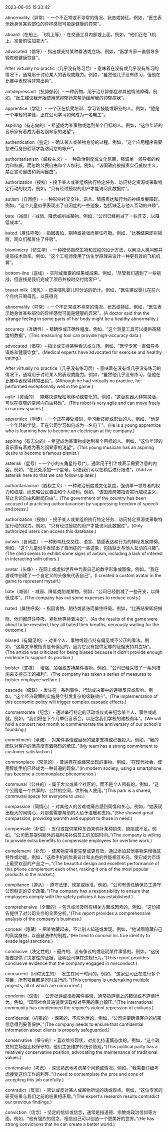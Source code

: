 
2023-06-05 15:33:42

abnormality（异常）- 一个不正常或不寻常的情况、状态或特征。例如，“医生表示她身体某些部位的异样感觉可能是健康的异常”。

aboard（在船上、飞机上等）- 在交通工具内部或上面。例如，“他们正在飞机上，准备前往加拿大”。


advocated（倡导）- 指出或支持某种看法或立场。例如，“医学专家一直倡导多锻炼和健康饮食”。

After virtually no practic（几乎没有练习后）- 意味着在没有或几乎没有练习的情况下，通常用于讨论某人的表现或能力。例如，“虽然他几乎没有练习，但他在比赛中表现得非常出色”。



antidepressant（抗抑郁药）- 一种药物，用于治疗抑郁症和其他情绪障碍。例如，“医生建议我开始使用抗抑郁药来帮助缓解我的抑郁症状”。

apprentice（学徒）- 一个正在接受培训、学习新技能或职业的人。例如，“他是一个年轻的学徒，正在公司学习如何成为一名电工”。

aspiring（有志向的）- 希望成为某事物或达到某个目标的人。例如，“这位年轻的音乐家有着成为著名钢琴家的渴望”。




authentication（鉴定）- 确认某人或某物身份的过程。例如，“这个应用程序需要您进行身份验证才能访问您的帐户”。

authoritarianism（威权主义）- 一种政治制度或文化氛围，强调单一领导者的权力和权威，而忽略公民自由和个人权利。例如，“该国政府被指责实行威权主义，禁止言论自由和新闻自由”。

authorization（授权）- 授予某人或某组织执行特定任务、访问特定资源或采取特定行动的权力。例如，“只有经过授权的用户才能访问此数据库”。

autism（自闭症）- 一种影响社交交往、语言、情感表达和行为的神经发展障碍。例如，“这个儿童似乎表现出了自闭症的一些迹象，包括缺乏与他人互动的兴趣”。


bate（减弱）- 减弱、降低或削减某物。例如，“公司已经削减了一些开支，以降低成本”。

bated（屏住呼吸）- 指因害怕、期待或紧张而屏住呼吸。例如，“比赛结果即将揭晓，观众们都屏住了呼吸”。

biomimicry（仿生学）- 一种模仿自然生物和过程的设计方法，以解决人类问题并提高技术效率。例如，“这个工程师使用了仿生学原理来设计一种更有效的飞机机翼”。


bottom-line（底线）- 实际或重要的结果或成果。例如，“尽管我们遇到了一些挑战，但底线是我们完成了项目并按时交付给客户”。

breast milk（母乳）- 母亲哺乳婴儿时分泌的奶汁。例如，“医生建议婴儿在前六个月内只喝母乳，以获得充




abnormality（异常）- 一个不正常或不寻常的情况、状态或特征。例如，“医生表示她身体某些部位的异样感觉可能是健康的异常”。(A doctor said that the strange feeling in some parts of her body might be a healthy abnormality.)


accuracy（准确性）- 精确性或正确性程度。例如，“这个测量工具可以提供高精度的数据”。(This measuring tool can provide high-accuracy data.)

advocated（倡导）- 指出或支持某种看法或立场。例如，“医学专家一直倡导多锻炼和健康饮食”。(Medical experts have advocated for exercise and healthy eating.)

After virtually no practice（几乎没有练习后）- 意味着在没有或几乎没有练习的情况下，通常用于讨论某人的表现或能力。例如，“虽然他几乎没有练习，但他在比赛中表现得非常出色”。(Although he had virtually no practice, he performed exceptionally well in the game.)

agile（灵活的）- 能够快速轻松地移动或变化的。例如，“这台机器人非常灵活，可以在狭窄的空间内自由移动”。(This robot is very agile and can move freely in narrow spaces.)


apprentice（学徒）- 一个正在接受培训、学习新技能或职业的人。例如，“他是一个年轻的学徒，正在公司学习如何成为一名电工”。(He is a young apprentice who is learning how to become an electrician at the company.)

aspiring（有志向的）- 希望成为某事物或达到某个目标的人。例如，“这位年轻的音乐家有着成为著名钢琴家的渴望”。(This young musician has an aspiring desire to become a famous pianist.)

asterisk（星号）- 一个小的五角星符号(*)，通常用于引注或表示需要注意的内容。例如，“在此处添加一个星号，以便我们可以在稍后进行跟进”。(Add an asterisk here so that we can follow up later.)




authoritarianism（威权主义）- 一种政治制度或文化氛围，强调单一领导者的权力和权威，而忽略公民自由和个人权利。例如，“该国政府被指责实行威权主义，禁止言论自由和新闻自由”。(The government of the country has been accused of practicing authoritarianism by suppressing freedom of speech and press.)

authorization（授权）- 授予某人或某组织执行特定任务、访问特定资源或采取特定行动的权力。例如，“只有经过授权的用户才能访问此数据库”。(Only authorized users can access this database.)

autism（自闭症）- 一种影响社交交往、语言、情感表达和行为的神经发展障碍。例如，“这个儿童似乎表现出了自闭症的一些迹象，包括缺乏与他人互动的兴趣”。(The child seems to exhibit some signs of autism, including a lack of interest in interacting with others.)

avatar（头像）- 在网上或虚拟世界中代表自己的数字形象或图像。例如，“我在游戏中创建了一个自定义的头像来代表自己”。(I created a custom avatar in the game to represent myself.)

bate（减弱）- 减弱、降低或削减某物。例如，“公司已经削减了一些开支，以降低成本”。(The company has cut some expenses to reduce costs.)

bated（屏住呼吸）- 指因害怕、期待或紧张而屏住呼吸。例如，“比赛结果即将揭


晓，他们都屏住呼吸，紧张地等待着决定”。(As the results of the game were about to be revealed, they all bated their breaths, nervously waiting for the outcome.)

biased（有偏见的）- 对某个人、事物或观点持有偏见或不公正的看法。例如，“这篇文章被指责是有偏见的，因为它没有提供足够的证据支持其立场”。(The article was criticized for being biased because it didn't provide enough evidence to support its position.)


bolster（支撑）- 增强、加强或支持某件事物。例如，“公司已经采取了一系列措施来支持员工的福利”。(The company has taken a series of measures to bolster employee welfare.)





cascade（级联）- 发生在一系列事件、行动或决策中的连锁反应或影响。例如，“这个经济政策的实施将会引发复杂的级联效应”。(The implementation of this economic policy will trigger complex cascade effects.)

commemorate（纪念）- 通过举行特定的活动或仪式来纪念某个人、事件或成就。例如，“我们将在下个月举行音乐会，以纪念我们学校的建校周年”。(We will hold a concert next month to commemorate the anniversary of our school's founding.)

commitment（承诺）- 对某件事情或目标的坚定支持或积极投入。例如，“我的团队对客户的满意度有着强烈的承诺。”(My team has a strong commitment to customer satisfaction.)

commonplace（常见的）- 普遍存在或经常出现的事物。例如，“在现代社会，使用智能手机已经成为一种普遍的现象。”(In modern society, using a smartphone has become a commonplace phenomenon.)

communal（公共的）- 属于大众或某个社区的，而不是个人所有的。例如，“这个公园是一个共享的、公共的空间，供所有人使用。”(This park is a shared, communal space for everyone to use.)

compassion（同情心）- 对其他人的苦难或痛苦感到同情和关心。例如，“她表现出极大的同情心，对那些需要帮助的人给予温暖和支持。”(She showed great compassion, providing warmth and support to those in need.)

compensate（补偿）- 支付或提供某种东西来弥补某种损失、缺陷或不足。例如，“公司愿意提供额外的福利来补偿员工的加班时间。”(The company is willing to provide extra benefits to compensate employees for overtime work.)

complement（补充）- 使某物变得更完整或更有效，通过添加其他事物来增强其特性或功能。例如，“这款手机的优美设计和出色的性能相互补充，使它成为市场上最受欢迎的产品之一。”(The beautiful design and excellent performance of this phone complement each other, making it one of the most popular products in the market.)

compliance（遵从）- 遵守法律、规定或标准。例如，“公司有责任确保员工遵守公司制定的安全政策。”(The company has a responsibility to ensure that employees comply with the safety policies it has established.)

comprehensive（全面的）- 包含或涉及所有相关方面或因素的。例如，“这份报告提供了对公司业务的全面分析。”(This report provides a comprehensive analysis of the company's business.)

conceal（隐藏）- 把某物藏起来，不让别人知道或发现。例如，“他试图隐藏自己的真实身份，以逃避法律的制裁。”(He tried to conceal his true identity to evade legal sanctions.)

conclusive（决定性的）- 最终的、没有争议的或证明某件事情的。例如，“这份报告提供了决定性的证据，证明公司存在违规行为。”(This report provides conclusive evidence that the company engaged in misconduct.)

concurrent（同时发生的）- 发生在同一时间的。例如，“这家公司正在进行多个项目，所有项目都是同时进行的。”(This company is undertaking multiple projects, all of which are concurrent.)

condemn（谴责）- 公开批评或指责某件事情，通常指道德上的错误或不道德行为。例如，“国际社会普遍谴责该政权对平民的暴力镇压。”(The international community has condemned the regime's violent repression of civilians.)

confidential（机密的）- 保密的、不应外泄的。例如，“公司需要确保客户的机密信息得到妥善保护。”(The company needs to ensure that confidential information about clients is properly safeguarded.)




conservative（保守的）- 喜欢维持现状，对变化持谨慎态度的。例如，“这个政党的立场是比较保守的，他们主张维护传统价值观。”(This political party has a relatively conservative position, advocating the maintenance of traditional values.)





contemplate（考虑）- 深思熟虑地考虑某个问题或情况。例如，“我需要仔细考虑接受这份工作的利弊。”(I need to contemplate the pros and cons of accepting this job carefully.)

contradict（反驳）- 否认或反对某人或某物所说的话或观点。例如，“这位专家的研究结果与我们之前的结果相矛盾。”(The expert's research results contradict our previous findings.)

conviction（信念）- 坚定的信仰或信念，通常是指道德、宗教或政治信仰等方面。例如，“他有强烈的信念，相信自己可以创造一个更美好的世界。”(He has strong convictions that he can create a better world.)
